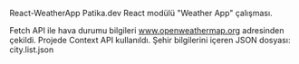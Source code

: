 React-WeatherApp
Patika.dev React modülü "Weather App" çalışması.



Fetch API ile hava durumu bilgileri www.openweathermap.org adresinden çekildi.
Projede Context API kullanıldı.
Şehir bilgilerini içeren JSON dosyası: city.list.json
